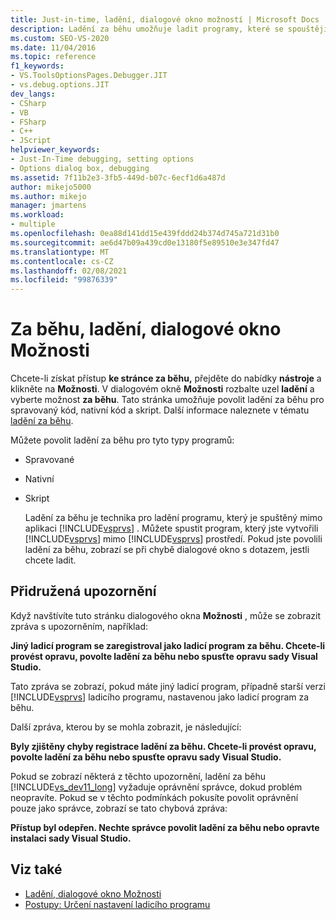 ```yaml
---
title: Just-in-time, ladění, dialogové okno možností | Microsoft Docs
description: Ladění za běhu umožňuje ladit programy, které se spouštějí mimo aplikaci Visual Studio. Naučte se povolit ladění za běhu pro různé typy programů.
ms.custom: SEO-VS-2020
ms.date: 11/04/2016
ms.topic: reference
f1_keywords:
- VS.ToolsOptionsPages.Debugger.JIT
- vs.debug.options.JIT
dev_langs:
- CSharp
- VB
- FSharp
- C++
- JScript
helpviewer_keywords:
- Just-In-Time debugging, setting options
- Options dialog box, debugging
ms.assetid: 7f11b2e3-3fb5-449d-b07c-6ecf1d6a487d
author: mikejo5000
ms.author: mikejo
manager: jmartens
ms.workload:
- multiple
ms.openlocfilehash: 0ea88d141dd15e439fddd24b374d745a721d31b0
ms.sourcegitcommit: ae6d47b09a439cd0e13180f5e89510e3e347fd47
ms.translationtype: MT
ms.contentlocale: cs-CZ
ms.lasthandoff: 02/08/2021
ms.locfileid: "99876339"
---
```

# <a name="just-in-time-debugging-options-dialog-box"></a>Za běhu, ladění, dialogové okno Možnosti
Chcete-li získat přístup **ke stránce za běhu,** přejděte do nabídky **nástroje** a klikněte na **Možnosti**. V dialogovém okně **Možnosti** rozbalte uzel **ladění** a vyberte možnost **za běhu**. Tato stránka umožňuje povolit ladění za běhu pro spravovaný kód, nativní kód a skript. Další informace naleznete v tématu [ladění za běhu](../debugger/just-in-time-debugging-in-visual-studio.md).

 Můžete povolit ladění za běhu pro tyto typy programů:

- Spravované

- Nativní

- Skript

  Ladění za běhu je technika pro ladění programu, který je spuštěný mimo aplikaci [!INCLUDE[vsprvs](../code-quality/includes/vsprvs_md.md)] . Můžete spustit program, který jste vytvořili [!INCLUDE[vsprvs](../code-quality/includes/vsprvs_md.md)] mimo [!INCLUDE[vsprvs](../code-quality/includes/vsprvs_md.md)] prostředí. Pokud jste povolili ladění za běhu, zobrazí se při chybě dialogové okno s dotazem, jestli chcete ladit.

## <a name="associated-warnings"></a>Přidružená upozornění
 Když navštívíte tuto stránku dialogového okna **Možnosti** , může se zobrazit zpráva s upozorněním, například:

 **Jiný ladicí program se zaregistroval jako ladicí program za běhu. Chcete-li provést opravu, povolte ladění za běhu nebo spusťte opravu sady Visual Studio.**

 Tato zpráva se zobrazí, pokud máte jiný ladicí program, případně starší verzi [!INCLUDE[vsprvs](../code-quality/includes/vsprvs_md.md)] ladicího programu, nastavenou jako ladicí program za běhu.

 Další zpráva, kterou by se mohla zobrazit, je následující:

 **Byly zjištěny chyby registrace ladění za běhu. Chcete-li provést opravu, povolte ladění za běhu nebo spusťte opravu sady Visual Studio.**

 Pokud se zobrazí některá z těchto upozornění, ladění za běhu [!INCLUDE[vs_dev11_long](../data-tools/includes/vs_dev11_long_md.md)] vyžaduje oprávnění správce, dokud problém neopravíte. Pokud se v těchto podmínkách pokusíte povolit oprávnění pouze jako správce, zobrazí se tato chybová zpráva:

 **Přístup byl odepřen. Nechte správce povolit ladění za běhu nebo opravte instalaci sady Visual Studio.**

## <a name="see-also"></a>Viz také
- [Ladění, dialogové okno Možnosti](../debugger/debugging-options-dialog-box.md)
- [Postupy: Určení nastavení ladicího programu](../debugger/how-to-specify-debugger-settings.md)